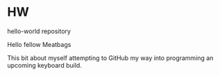 # HW
hello-world repository

Hello fellow Meatbags

This bit about myself attempting to GitHub my way into programming an upcoming keyboard build. 
